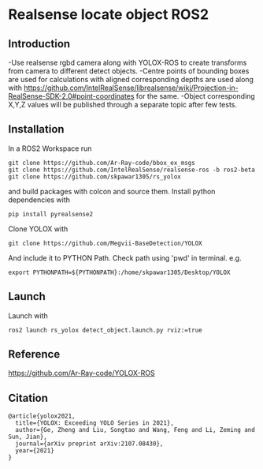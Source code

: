 # Realsense locate object ROS2
## Introduction
-Use realsense rgbd camera along with YOLOX-ROS to create transforms from camera to different detect objects.
-Centre points of bounding boxes are used for calculations with aligned corresponding depths are used along with
  https://github.com/IntelRealSense/librealsense/wiki/Projection-in-RealSense-SDK-2.0#point-coordinates for the same.
-Object corresponding X,Y,Z values will be published through a separate topic after few tests.
## Installation
In a ROS2 Workspace run
```
git clone https://github.com/Ar-Ray-code/bbox_ex_msgs
git clone https://github.com/IntelRealSense/realsense-ros -b ros2-beta
git clone https://github.com/skpawar1305/rs_yolox
```
and build packages with colcon and source them.
Install python dependencies with
```
pip install pyrealsense2
```
Clone YOLOX with
```
git clone https://github.com/Megvii-BaseDetection/YOLOX
```
And include it to PYTHON Path. Check path using 'pwd' in terminal.
e.g.
```
export PYTHONPATH=${PYTHONPATH}:/home/skpawar1305/Desktop/YOLOX
```
## Launch
Launch with
```
ros2 launch rs_yolox detect_object.launch.py rviz:=true
```
## Reference
https://github.com/Ar-Ray-code/YOLOX-ROS
## Citation
```
@article{yolox2021,
  title={YOLOX: Exceeding YOLO Series in 2021},
  author={Ge, Zheng and Liu, Songtao and Wang, Feng and Li, Zeming and Sun, Jian},
  journal={arXiv preprint arXiv:2107.08430},
  year={2021}
}
```
